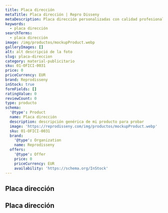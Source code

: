 ```yaml
---
title: Placa dirección
metaTitle: Placa dirección | Repro Disseny
metaDescription: Placa dirección personalizadas con calidad profesional en Cataluña.
keywords:
  - placa dirección
searchTerms:
  - placa dirección
image: /img/productos/mockupProduct.webp
galleryImages: []
alt: alt descripció de la foto
slug: placa-direccion
category: material-publicitario
sku: 01-OFICI-0031
price: 0
priceCurrency: EUR
brand: Reprodisseny
inStock: true
formFields: []
ratingValue: 0
reviewCount: 0
type: producto
schema:
  '@type': Product
  name: Placa dirección
  description: descripción genérica de mi producto para probar
  image: 'https://reprodisseny.com/img/productos/mockupProduct.webp'
  sku: 01-OFICI-0031
  brand:
    '@type': Organization
    name: Reprodisseny
  offers:
    '@type': Offer
    price: 0
    priceCurrency: EUR
    availability: 'https://schema.org/InStock'
---
```


## Placa dirección

## Placa dirección
